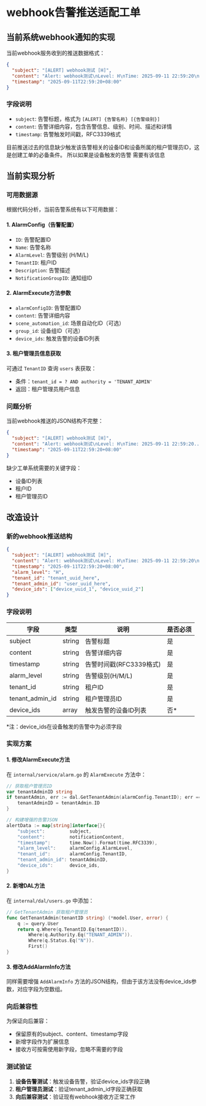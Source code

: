# webhook告警推送适配工单

## 当前系统webhook通知的实现

当前webhook服务收到的推送数据格式：

```json
{
  "subject": "[ALERT] webhook测试 [H]",
  "content": "Alert: webhook测试\nLevel: H\nTime: 2025-09-11 22:59:20\nDescription: 鱼塘高温预警！\nDetails: 场景自动化触发告警;设备(webhook测试)遥测 [test_data1]: 8 > 1",
  "timestamp": "2025-09-11T22:59:20+08:00"
}
```

### 字段说明
- `subject`: 告警标题，格式为 `[ALERT] {告警名称} [{告警级别}]`
- `content`: 告警详细内容，包含告警信息、级别、时间、描述和详情
- `timestamp`: 告警触发时间戳，RFC3339格式

目前推送过去的信息缺少触发该告警相关的设备ID和设备所属的租户管理员ID，这是创建工单的必备条件。
所以如果是设备触发的告警 需要有该信息

## 当前实现分析

### 可用数据源
根据代码分析，当前告警系统有以下可用数据：

#### 1. AlarmConfig（告警配置）
- `ID`: 告警配置ID
- `Name`: 告警名称  
- `AlarmLevel`: 告警级别 (H/M/L)
- `TenantID`: 租户ID
- `Description`: 告警描述
- `NotificationGroupID`: 通知组ID

#### 2. AlarmExecute方法参数
- `alarmConfigID`: 告警配置ID
- `content`: 告警详细内容
- `scene_automation_id`: 场景自动化ID（可选）
- `group_id`: 设备组ID（可选）  
- `device_ids`: 触发告警的设备ID列表

#### 3. 租户管理员信息获取
可通过 `TenantID` 查询 `users` 表获取：
- 条件：`tenant_id = ? AND authority = 'TENANT_ADMIN'`
- 返回：租户管理员用户信息

### 问题分析
当前webhook推送的JSON结构不完整：
```json
{
  "subject": "[ALERT] webhook测试 [H]", 
  "content": "Alert: webhook测试\nLevel: H\nTime: 2025-09-11 22:59:20...",
  "timestamp": "2025-09-11T22:59:20+08:00"
}
```

缺少工单系统需要的关键字段：
- 设备ID列表
- 租户ID  
- 租户管理员ID

## 改造设计

### 新的webhook推送结构
```json
{
  "subject": "[ALERT] webhook测试 [H]",
  "content": "Alert: webhook测试\nLevel: H\nTime: 2025-09-11 22:59:20\nDescription: 鱼塘高温预警！\nDetails: 场景自动化触发告警;设备(webhook测试)遥测 [test_data1]: 8 > 1",
  "timestamp": "2025-09-11T22:59:20+08:00",
  "alarm_level": "H",
  "tenant_id": "tenant_uuid_here", 
  "tenant_admin_id": "user_uuid_here",
  "device_ids": ["device_uuid_1", "device_uuid_2"]
}
```

### 字段说明
| 字段 | 类型 | 说明 | 是否必须 |
|------|------|------|----------|
| subject | string | 告警标题 | 是 |
| content | string | 告警详细内容 | 是 |  
| timestamp | string | 告警时间戳(RFC3339格式) | 是 |
| alarm_level | string | 告警级别(H/M/L) | 是 |
| tenant_id | string | 租户ID | 是 |
| tenant_admin_id | string | 租户管理员ID | 是 |
| device_ids | array | 触发告警的设备ID列表 | 否* |

*注：device_ids在设备触发的告警中为必须字段

### 实现方案

#### 1. 修改AlarmExecute方法
在 `internal/service/alarm.go` 的 `AlarmExecute` 方法中：

```go
// 获取租户管理员ID
var tenantAdminID string
if tenantAdmin, err := dal.GetTenantAdmin(alarmConfig.TenantID); err == nil && tenantAdmin != nil {
    tenantAdminID = tenantAdmin.ID
}

// 构建增强的告警JSON
alertData := map[string]interface{}{
    "subject":         subject,
    "content":         notificationContent, 
    "timestamp":       time.Now().Format(time.RFC3339),
    "alarm_level":     alarmConfig.AlarmLevel,
    "tenant_id":       alarmConfig.TenantID,
    "tenant_admin_id": tenantAdminID,
    "device_ids":      device_ids,
}
```

#### 2. 新增DAL方法
在 `internal/dal/users.go` 中添加：

```go
// GetTenantAdmin 获取租户管理员
func GetTenantAdmin(tenantID string) (*model.User, error) {
    q := query.User
    return q.Where(q.TenantID.Eq(tenantID)).
        Where(q.Authority.Eq("TENANT_ADMIN")).
        Where(q.Status.Eq("N")).
        First()
}
```

#### 3. 修改AddAlarmInfo方法
同样需要增强 `AddAlarmInfo` 方法的JSON结构，但由于该方法没有device_ids参数，对应字段为空数组。

### 向后兼容性
为保证向后兼容：
- 保留原有的subject、content、timestamp字段
- 新增字段作为扩展信息
- 接收方可按需使用新字段，忽略不需要的字段

### 测试验证  
1. **设备告警测试**：触发设备告警，验证device_ids字段正确
2. **租户管理员测试**：验证tenant_admin_id字段正确获取  
3. **向后兼容测试**：验证现有webhook接收方正常工作